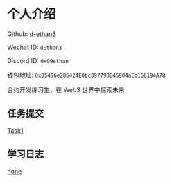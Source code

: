 # 个人介绍

Github: [d-ethan3](https://github.com/d-ethan3)

Wechat ID: `dEthan3`

Discord ID: `0x99ethan`

钱包地址: `0x05496e286424E0bc39779BB45904aCc168194A78`

合约开发练习生，在 Web3 世界中探索未来

## 任务提交

[Task1](Task.md#task-1)

## 学习日志

[none](journal/1.md)
